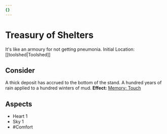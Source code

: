 ```yaml
---
{}
---
```

# Treasury of Shelters
It's like an armoury for not getting pneumonia.
Initial Location: [[toolshed|Toolshed]]
## Consider
A thick deposit has accrued to the bottom of the stand. A hundred years of rain applied to a hundred winters of mud.
**Effect:** [Memory: Touch](https://uadaf.theevilroot.xyz/rowenarium/elements/mem.touch)
## Aspects
- Heart 1
- Sky 1
- #Comfort